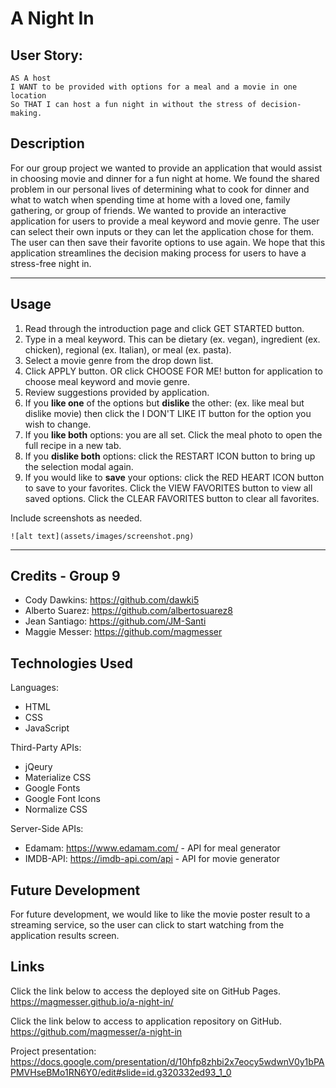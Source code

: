 # A Night In

## User Story:

    AS A host
    I WANT to be provided with options for a meal and a movie in one location
    So THAT I can host a fun night in without the stress of decision-making.
    
## Description

For our group project we wanted to provide an application that would assist in choosing movie and dinner for a fun night at home. We found the shared problem in our personal lives of determining what to cook for dinner and what to watch when spending time at home with a loved one, family gathering, or group of friends. We wanted to provide an interactive application for users to provide a meal keyword and movie genre. The user can select their own inputs or they can let the application chose for them.  The user can then save their favorite options to use again. We hope that this application streamlines the decision making process for users to have a stress-free night in.

---
## Usage

1. Read through the introduction page and click GET STARTED button.
2. Type in a meal keyword. This can be dietary (ex. vegan), ingredient (ex. chicken), regional (ex. Italian), or meal (ex. pasta).
3. Select a movie genre from the drop down list.
4. Click APPLY button. OR click CHOOSE FOR ME! button for application to choose meal keyword and movie genre. 
5. Review suggestions provided by application. 
6. If you **like one** of the options but **dislike** the other: (ex. like meal but dislike movie) then click the I DON'T LIKE IT button for the option you wish to change. 
7. If you **like both** options: you are all set. Click the meal photo to open the full recipe in a new tab.
8. If you **dislike both** options: click the RESTART ICON button to bring up the selection modal again.
9. If you would like to **save** your options: click the RED HEART ICON button to save to your favorites. Click the VIEW FAVORITES button to view all saved options. Click the CLEAR FAVORITES button to clear all favorites.


Include screenshots as needed.

    ![alt text](assets/images/screenshot.png)
---
## Credits - Group 9

- Cody Dawkins: https://github.com/dawki5
- Alberto Suarez: https://github.com/albertosuarez8
- Jean Santiago: https://github.com/JM-Santi
- Maggie Messer: https://github.com/magmesser

## Technologies Used

Languages:
- HTML
- CSS
- JavaScript

Third-Party APIs:
- jQeury
- Materialize CSS
- Google Fonts
- Google Font Icons
- Normalize CSS

Server-Side APIs:
- Edamam: https://www.edamam.com/ - API for meal generator  
- IMDB-API: https://imdb-api.com/api - API for movie generator 

## Future Development

For future development, we would like to like the movie poster result to a streaming service, so the user can click to start watching from the application results screen. 

## Links
Click the link below to access the deployed site on GitHub Pages.
https://magmesser.github.io/a-night-in/ 

Click the link below to access to application repository on GitHub.
https://github.com/magmesser/a-night-in 

Project presentation: https://docs.google.com/presentation/d/10hfp8zhbi2x7eocy5wdwnV0y1bPAPMVHseBMo1RN6Y0/edit#slide=id.g320332ed93_1_0 